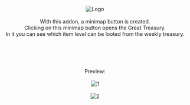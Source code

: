 <p align="center">
<img src="https://user-images.githubusercontent.com/1429236/208461557-3bd380bd-f8d7-40f7-a98b-27e9b361280f.png" alt="Logo" title="Logo">
<br>
<br>
With this addon, a minimap button is created.<br>
Clicking on this minimap button opens the Great Treasury.<br>
In it you can see which item level can be looted from the weekly treasury.<br>
<br>
<br>
<br>
<br>
<br>
Preview:
<br>
<br>
<img src="https://user-images.githubusercontent.com/1429236/208461555-b6b5b0c9-884d-4e61-ab5b-bb122af67db3.jpg" alt="1" title="1">
<br>
<br>
<img src="https://user-images.githubusercontent.com/1429236/208461552-b3ed68e5-de2d-43f3-a53f-62dfa64ccb29.jpg" alt="2" title="2">
</p>
